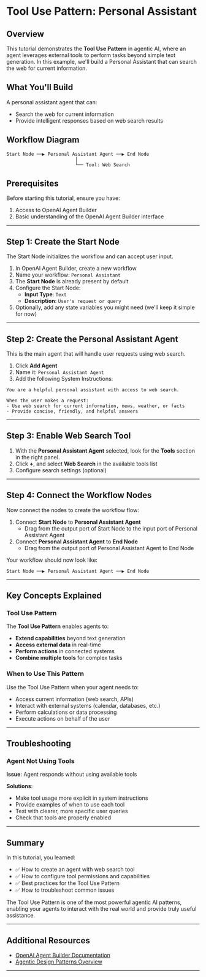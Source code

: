 # Tool Use Pattern: Personal Assistant

## Overview

This tutorial demonstrates the **Tool Use Pattern** in agentic AI, where an agent leverages external tools to perform tasks beyond simple text generation. In this example, we'll build a Personal Assistant that can search the web for current information.

## What You'll Build

A personal assistant agent that can:
- Search the web for current information
- Provide intelligent responses based on web search results

## Workflow Diagram

```
Start Node ──▶ Personal Assistant Agent ──▶ End Node
                         │
                         └── Tool: Web Search
```

## Prerequisites

Before starting this tutorial, ensure you have:
1. Access to OpenAI Agent Builder
2. Basic understanding of the OpenAI Agent Builder interface

---

## Step 1: Create the Start Node

The Start Node initializes the workflow and can accept user input.

1. In OpenAI Agent Builder, create a new workflow
2. Name your workflow: `Personal Assistant`
3. The **Start Node** is already present by default
4. Configure the Start Node:
   - **Input Type**: `Text`
   - **Description**: `User's request or query`
5. Optionally, add any state variables you might need (we'll keep it simple for now)

---

## Step 2: Create the Personal Assistant Agent

This is the main agent that will handle user requests using web search.

1. Click **Add Agent**
2. Name it: `Personal Assistant Agent`
3. Add the following System Instructions:

```
You are a helpful personal assistant with access to web search.

When the user makes a request:
- Use web search for current information, news, weather, or facts
- Provide concise, friendly, and helpful answers
```

---

## Step 3: Enable Web Search Tool

1. With the **Personal Assistant Agent** selected, look for the **Tools** section in the right panel.
2. Click **+**, and select **Web Search** in the available tools list
3. Configure search settings (optional)

---

## Step 4: Connect the Workflow Nodes

Now connect the nodes to create the workflow flow:

1. Connect **Start Node** to **Personal Assistant Agent**
   - Drag from the output port of Start Node to the input port of Personal Assistant Agent
2. Connect **Personal Assistant Agent** to **End Node**
   - Drag from the output port of Personal Assistant Agent to End Node

Your workflow should now look like:
```
Start Node ──▶ Personal Assistant Agent ──▶ End Node
```

---

## Key Concepts Explained

### Tool Use Pattern

The **Tool Use Pattern** enables agents to:
- **Extend capabilities** beyond text generation
- **Access external data** in real-time
- **Perform actions** in connected systems
- **Combine multiple tools** for complex tasks

### When to Use This Pattern

Use the Tool Use Pattern when your agent needs to:
- Access current information (web search, APIs)
- Interact with external systems (calendar, databases, etc.)
- Perform calculations or data processing
- Execute actions on behalf of the user

---

## Troubleshooting

### Agent Not Using Tools

**Issue**: Agent responds without using available tools

**Solutions**:
- Make tool usage more explicit in system instructions
- Provide examples of when to use each tool
- Test with clearer, more specific user queries
- Check that tools are properly enabled

---

## Summary

In this tutorial, you learned:
- ✅ How to create an agent with web search tool
- ✅ How to configure tool permissions and capabilities
- ✅ Best practices for the Tool Use Pattern
- ✅ How to troubleshoot common issues

The Tool Use Pattern is one of the most powerful agentic AI patterns, enabling your agents to interact with the real world and provide truly useful assistance.

---

## Additional Resources

- [OpenAI Agent Builder Documentation](https://platform.openai.com/docs/agents)
- [Agentic Design Patterns Overview](../readme.md)

---
